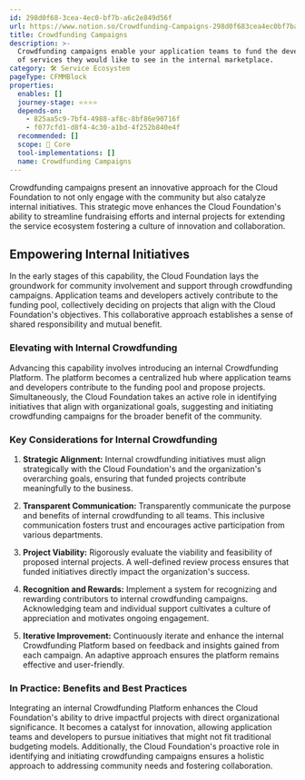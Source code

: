 ```yaml
---
id: 298d0f68-3cea-4ec0-bf7b-a6c2e849d56f
url: https://www.notion.so/Crowdfunding-Campaigns-298d0f683cea4ec0bf7ba6c2e849d56f
title: Crowdfunding Campaigns
description: >-
  Crowdfunding campaigns enable your application teams to fund the development
  of services they would like to see in the internal marketplace.
category: 🛠 Service Ecosystem
pageType: CFMMBlock
properties:
  enables: []
  journey-stage: ⭐️⭐️⭐️⭐️
  depends-on:
    - 825aa5c9-7bf4-4988-af8c-8bf86e90716f
    - f077cfd1-d8f4-4c30-a1bd-4f252b840e4f
  recommended: []
  scope: 🏢 Core
  tool-implementations: []
  name: Crowdfunding Campaigns
---
```


Crowdfunding campaigns present an innovative approach for the Cloud Foundation to not only engage with the community but also catalyze internal initiatives. This strategic move enhances the Cloud Foundation's ability to streamline fundraising efforts and internal projects for extending the service ecosystem fostering a culture of innovation and collaboration.

## **Empowering Internal Initiatives**

In the early stages of this capability, the Cloud Foundation lays the groundwork for community involvement and support through crowdfunding campaigns. Application teams and developers actively contribute to the funding pool, collectively deciding on projects that align with the Cloud Foundation's objectives. This collaborative approach establishes a sense of shared responsibility and mutual benefit.

### **Elevating with Internal Crowdfunding**

Advancing this capability involves introducing an internal Crowdfunding Platform. The platform becomes a centralized hub where application teams and developers contribute to the funding pool and propose projects. Simultaneously, the Cloud Foundation takes an active role in identifying initiatives that align with organizational goals, suggesting and initiating crowdfunding campaigns for the broader benefit of the community.

### **Key Considerations for Internal Crowdfunding**

1. **Strategic Alignment:** Internal crowdfunding initiatives must align strategically with the Cloud Foundation's and the organization's overarching goals, ensuring that funded projects contribute meaningfully to the business.

1. **Transparent Communication:** Transparently communicate the purpose and benefits of internal crowdfunding to all teams. This inclusive communication fosters trust and encourages active participation from various departments.

1. **Project Viability:** Rigorously evaluate the viability and feasibility of proposed internal projects. A well-defined review process ensures that funded initiatives directly impact the organization's success.

1. **Recognition and Rewards:** Implement a system for recognizing and rewarding contributors to internal crowdfunding campaigns. Acknowledging team and individual support cultivates a culture of appreciation and motivates ongoing engagement.

1. **Iterative Improvement:** Continuously iterate and enhance the internal Crowdfunding Platform based on feedback and insights gained from each campaign. An adaptive approach ensures the platform remains effective and user-friendly.

### **In Practice: Benefits and Best Practices**

Integrating an internal Crowdfunding Platform enhances the Cloud Foundation's ability to drive impactful projects with direct organizational significance. It becomes a catalyst for innovation, allowing application teams and developers to pursue initiatives that might not fit traditional budgeting models. Additionally, the Cloud Foundation's proactive role in identifying and initiating crowdfunding campaigns ensures a holistic approach to addressing community needs and fostering collaboration.